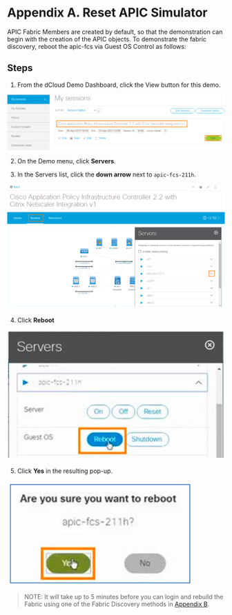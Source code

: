 # Appendix A. Reset APIC Simulator 

APIC Fabric Members are created by default, so that the demonstration can begin with the creation of the APIC objects. To demonstrate the fabric discovery, reboot the apic-fcs via Guest OS Control as follows:

## Steps 

1. From the dCloud Demo Dashboard, click the View button for this demo.
  
  ![dCloud Dashboard](images/dCloud-Dashboard.png)

2. On the Demo menu, click **Servers**.


3. In the Servers list, click the **down arrow** next to `apic-fcs-211h`.
  
  ![apic-fcs-211h](images/Click-Servers.png)

4. Click **Reboot** 
  
  ![Click Reboot](images/Click-Reboot.png) 

5. Click **Yes** in the resulting pop-up.
  
  ![Click Yes](images/Click-Yes.png)

> NOTE: It will take up to 5 minutes before you can login and rebuild the Fabric using one of the Fabric Discovery methods in [Appendix B](../Appendix-B).


